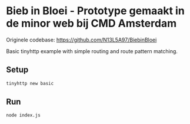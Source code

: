 # Bieb in Bloei - Prototype gemaakt in de minor web bij CMD Amsterdam

Originele codebase: https://github.com/N13L5A97/BiebinBloei

Basic tinyhttp example with simple routing and route pattern matching.

## Setup

```sh
tinyhttp new basic
```

## Run

```sh
node index.js
```
